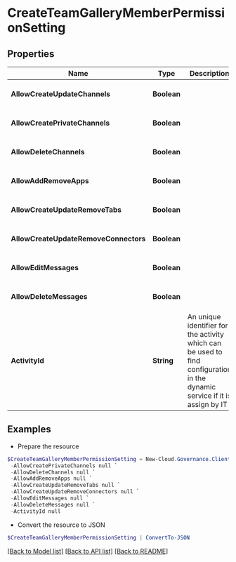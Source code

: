 # CreateTeamGalleryMemberPermissionSetting
## Properties

Name | Type | Description | Notes
------------ | ------------- | ------------- | -------------
**AllowCreateUpdateChannels** | **Boolean** |  | [optional] [default to $false]
**AllowCreatePrivateChannels** | **Boolean** |  | [optional] [default to $false]
**AllowDeleteChannels** | **Boolean** |  | [optional] [default to $false]
**AllowAddRemoveApps** | **Boolean** |  | [optional] [default to $false]
**AllowCreateUpdateRemoveTabs** | **Boolean** |  | [optional] [default to $false]
**AllowCreateUpdateRemoveConnectors** | **Boolean** |  | [optional] [default to $false]
**AllowEditMessages** | **Boolean** |  | [optional] [default to $false]
**AllowDeleteMessages** | **Boolean** |  | [optional] [default to $false]
**ActivityId** | **String** | An unique identifier for the activity which can be used to find configuration in the dynamic service if it is assign by IT | [optional] 

## Examples

- Prepare the resource
```powershell
$CreateTeamGalleryMemberPermissionSetting = New-Cloud.Governance.ClientCreateTeamGalleryMemberPermissionSetting  -AllowCreateUpdateChannels null `
 -AllowCreatePrivateChannels null `
 -AllowDeleteChannels null `
 -AllowAddRemoveApps null `
 -AllowCreateUpdateRemoveTabs null `
 -AllowCreateUpdateRemoveConnectors null `
 -AllowEditMessages null `
 -AllowDeleteMessages null `
 -ActivityId null
```

- Convert the resource to JSON
```powershell
$CreateTeamGalleryMemberPermissionSetting | ConvertTo-JSON
```

[[Back to Model list]](../README.md#documentation-for-models) [[Back to API list]](../README.md#documentation-for-api-endpoints) [[Back to README]](../README.md)

